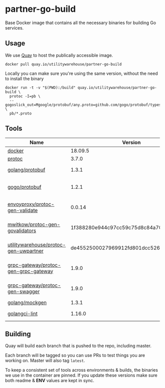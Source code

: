 # partner-go-build

Base Docker image that contains all the necessary binaries for building Go services.

## Usage

We use [Quay](https://quay.io) to host the publically accessible image.

```
docker pull quay.io/utilitywarehouse/partner-go-build
```

Locally you can make sure you're using the same version, without the need to install the binary

```
docker run -t -v "$(PWD):/build" quay.io/utilitywarehouse/partner-go-build \
  protoc -I=pb \
  --gogoslick_out=Mgoogle/protobuf/any.proto=github.com/gogo/protobuf/types,Mgoogle/protobuf/timestamp.proto=github.com/gogo/protobuf/types,plugins=grpc,import_path=pb:pb \
  pb/*.proto
```

## Tools

| Name | Version | Binaries |
| --- | --- | --- |
| [docker](https://download.docker.com/linux/static/stable/x86_64/) | 18.09.5 | docker |
| [protoc](https://github.com/protocolbuffers/protobuf) | 3.7.0 | protoc |
| [golang/protobuf](https://github.com/golang/protobuf) | 1.3.1 | protoc-gen-go |
| [gogo/protobuf](https://github.com/gogo/protobuf) | 1.2.1 | protoc-gen-gogoslick |
| [envoyproxy/protoc-gen-validate](github.com/envoyproxy/protoc-gen-validate) | 0.0.14 | protoc-gen-validate |
| [mwitkow/protoc-gen-govalidators](github.com/mwitkow/go-proto-validators) | 1f388280e944c97cc59c75d8c84a704097d1f1d6 | protoc-gen-govalidators |
| [utilitywarehouse/protoc-gen-uwpartner](github.com/utilitywarehouse/protoc-gen-uwpartner) | de4552500027969912fd801dcc5269a153b3fffe | protoc-gen-uwpartner |
| [grpc-gateway/protoc-gen-grpc-gateway](github.com/grpc-ecosystem/grpc-gateway) |  1.9.0 | protoc-gen-grpc-gateway |
| [grpc-gateway/protoc-gen-swagger](github.com/grpc-ecosystem/grpc-gateway) |  1.9.0 | protoc-gen-swagger |
| [golang/mockgen](github.com/golang/mock) | 1.3.1 | mockgen |
| [golangci-lint](https://github.com/golangci/golangci-lint) | 1.16.0 | golangci-lint |

## Building

Quay will build each branch that is pushed to the repo, including master.

Each branch will be tagged so you can use PRs to test things you are working on. Master will also tag `latest`.

To keep a consistent set of tools across environments & builds, the binaries we use in the container are pinned.
If you update these versions make sure both readme & **ENV** values are kept in sync.
